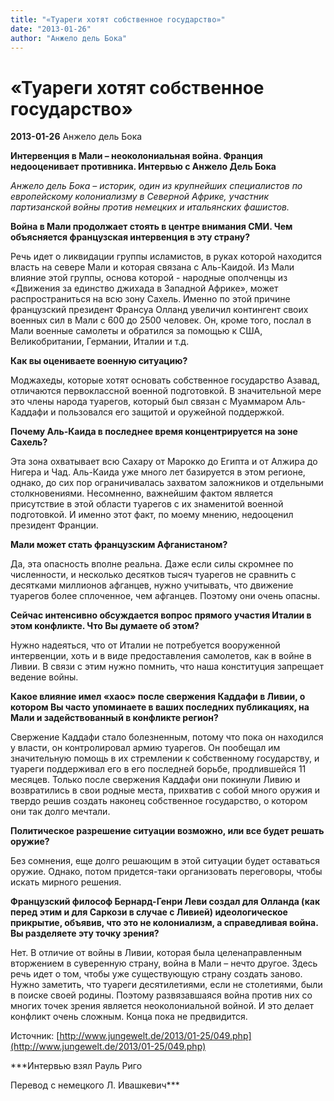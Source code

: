 ```yaml
---
title: "«Туареги хотят собственное государство»"
date: "2013-01-26"
author: "Анжело дель Бока"
---
```


# «Туареги хотят собственное государство»

**2013-01-26** Анжело дель Бока

**Интервенция в Мали – неоколониальная война. Франция недооценивает противника. Интервью с Анжело Дель Бока**

*Анжело дель Бока – историк, один из крупнейших специалистов по европейскому колониализму в Северной Африке, участник партизанской войны против немецких и итальянских фашистов.*

**Война в Мали продолжает стоять в центре внимания СМИ. Чем объясняется французская интервенция в эту страну?**

Речь идет о ликвидации группы исламистов, в руках которой находится власть на севере Мали и которая связана с Аль-Каидой. Из Мали влияние этой группы, основа которой - народные ополченцы из «Движения за единство джихада в Западной Африке», может распространиться на всю зону Сахель. Именно по этой причине французский президент Франсуа Олланд увеличил контингент своих военных сил в Мали с 600 до 2500 человек. Он, кроме того, послал в Мали военные самолеты и обратился за помощью к США, Великобритании, Германии, Италии и т.д.

**Как вы оцениваете военную ситуацию?**

Моджахеды, которые хотят основать собственное государство Азавад, отличаются первоклассной военной подготовкой. В значительной мере это члены народа туарегов, который был связан с Муаммаром Аль-Каддафи и пользовался его защитой и оружейной поддержкой.

**Почему Аль-Каида в последнее время концентрируется на зоне Сахель?**

Эта зона охватывает всю Сахару от Марокко до Египта и от Алжира до Нигера и Чад. Аль-Каида уже много лет базируется в этом регионе, однако, до сих пор ограничивалась захватом заложников и отдельными столкновениями. Несомненно, важнейшим фактом является присутствие в этой области туарегов с их знаменитой военной подготовкой. И именно этот факт, по моему мнению, недооценил президент Франции.

**Мали может стать французским Афганистаном?**

Да, эта опасность вполне реальна. Даже если силы скромнее по численности, и несколько десятков тысяч туарегов не сравнить с десятками миллионов афганцев, нужно учитывать, что движение туарегов более сплоченное, чем афганцев. Поэтому они очень опасны.

**Сейчас интенсивно обсуждается вопрос прямого участия Италии в этом конфликте. Что Вы думаете об этом?** 

Нужно надеяться, что от Италии не потребуется вооруженной интервенции, хоть и в виде предоставления самолетов, как в войне в Ливии. В связи с этим нужно помнить, что наша конституция запрещает ведение войны.

**Какое влияние имел «хаос» после свержения Каддафи в Ливии, о котором Вы часто упоминаете в ваших последних публикациях, на Мали и задействованный в конфликте регион?**

Свержение Каддафи стало болезненным, потому что пока он находился у власти, он контролировал армию туарегов. Он пообещал им значительную помощь в их стремлении к собственному государству, и туареги поддерживал его в его последней борьбе, продлившейся 11 месяцев. Только после свержения Каддафи они покинули Ливию и возвратились в свои родные места, прихватив с собой много оружия и твердо решив создать наконец собственное государство, о котором они так долго мечтали.

**Политическое разрешение ситуации возможно, или все будет решать оружие?**

Без сомнения, еще долго решающим в этой ситуации будет оставаться оружие. Однако, потом придется-таки организовать переговоры, чтобы искать мирного решения.

**Французский философ Бернард-Генри Леви создал для Олланда (как перед этим и для Саркози в случае с Ливией) идеологическое прикрытие, объявив, что это не колониализм, а справедливая война. Вы разделяете эту точку зрения?**

Нет. В отличие от войны в Ливии, которая была целенаправленным вторжением в суверенную страну, война в Мали – нечто другое. Здесь речь идет о том, чтобы уже существующую страну создать заново. Нужно заметить, что туареги десятилетиями, если не столетиями, были в поиске своей родины. Поэтому развязавшаяся война против них со многих точек зрения является неоколониальной войной. И это делает конфликт очень сложным. Конца пока не предвидится.

Источник: [http://www.jungewelt.de/2013/01-25/049.php](http://www.jungewelt.de/2013/01-25/049.php)

***Интервью взял Рауль Риго

Перевод с немецкого Л. Ивашкевич***